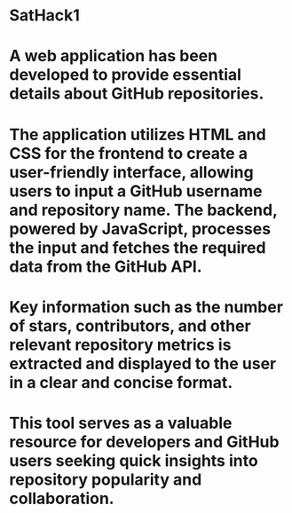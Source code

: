 # SatHack1
# A web application has been developed to provide essential details about GitHub repositories.

# The application utilizes HTML and CSS for the frontend to create a user-friendly interface, allowing users to input a GitHub username and repository name. The backend, powered by JavaScript, processes the input and fetches the required data from the GitHub API.

# Key information such as the number of stars, contributors, and other relevant repository metrics is extracted and displayed to the user in a clear and concise format.

# This tool serves as a valuable resource for developers and GitHub users seeking quick insights into repository popularity and collaboration. 